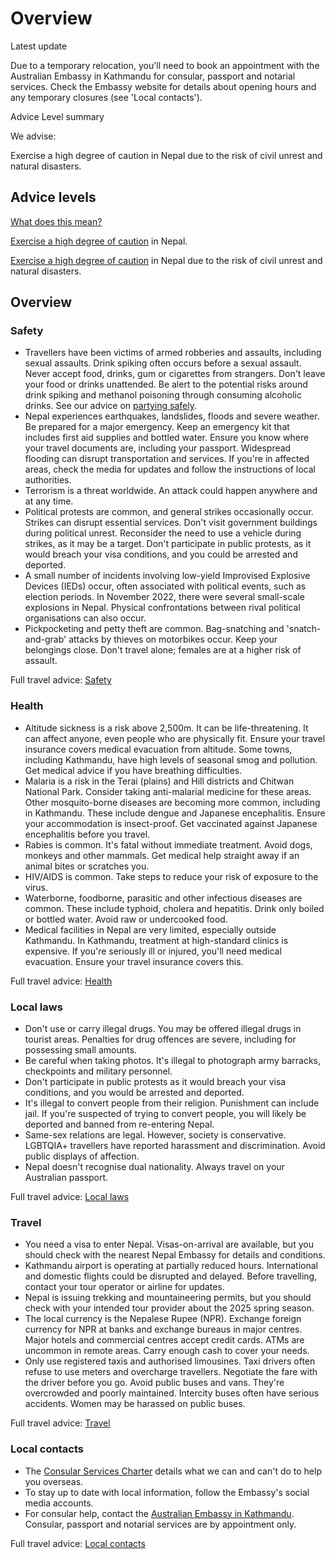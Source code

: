 # Overview

Latest update

Due to a temporary relocation, you'll need to book an appointment with the Australian Embassy in Kathmandu for consular, passport and notarial services. Check the Embassy website for details about opening hours and any temporary closures (see 'Local contacts').

Advice Level summary

We advise:

Exercise a high degree of caution in Nepal due to the risk of civil unrest and natural disasters.

## Advice levels

[What does this mean?](/before-you-go/travel-advice-explained/)

[Exercise a high degree of caution](https://www.smartraveller.gov.au/consular-services/travel-advice-explained#level2) in Nepal.

[Exercise a high degree of caution](https://www.smartraveller.gov.au/consular-services/travel-advice-explained#level2) in Nepal due to the risk of civil unrest and natural disasters.

## Overview

### Safety

* Travellers have been victims of armed robberies and assaults, including sexual assaults. Drink spiking often occurs before a sexual assault. Never accept food, drinks, gum or cigarettes from strangers. Don't leave your food or drinks unattended. Be alert to the potential risks around drink spiking and methanol poisoning through consuming alcoholic drinks. See our advice on [partying safely](/before-you-go/safety/partying "Partying safely").
* Nepal experiences earthquakes, landslides, floods and severe weather. Be prepared for a major emergency. Keep an emergency kit that includes first aid supplies and bottled water. Ensure you know where your travel documents are, including your passport. Widespread flooding can disrupt transportation and services. If you're in affected areas, check the media for updates and follow the instructions of local authorities.
* Terrorism is a threat worldwide. An attack could happen anywhere and at any time.
* Political protests are common, and general strikes occasionally occur. Strikes can disrupt essential services. Don't visit government buildings during political unrest. Reconsider the need to use a vehicle during strikes, as it may be a target. Don't participate in public protests, as it would breach your visa conditions, and you could be arrested and deported.
* A small number of incidents involving low-yield Improvised Explosive Devices (IEDs) occur, often associated with political events, such as election periods. In November 2022, there were several small-scale explosions in Nepal. Physical confrontations between rival political organisations can also occur.
* Pickpocketing and petty theft are common. Bag-snatching and 'snatch-and-grab' attacks by thieves on motorbikes occur. Keep your belongings close. Don't travel alone; females are at a higher risk of assault.

Full travel advice: [Safety](#safety)

### Health

* Altitude sickness is a risk above 2,500m. It can be life-threatening. It can affect anyone, even people who are physically fit. Ensure your travel insurance covers medical evacuation from altitude. Some towns, including Kathmandu, have high levels of seasonal smog and pollution. Get medical advice if you have breathing difficulties.
* Malaria is a risk in the Terai (plains) and Hill districts and Chitwan National Park. Consider taking anti-malarial medicine for these areas. Other mosquito-borne diseases are becoming more common, including in Kathmandu. These include dengue and Japanese encephalitis. Ensure your accommodation is insect-proof. Get vaccinated against Japanese encephalitis before you travel.
* Rabies is common. It's fatal without immediate treatment. Avoid dogs, monkeys and other mammals. Get medical help straight away if an animal bites or scratches you.
* HIV/AIDS is common. Take steps to reduce your risk of exposure to the virus.
* Waterborne, foodborne, parasitic and other infectious diseases are common. These include typhoid, cholera and hepatitis. Drink only boiled or bottled water. Avoid raw or undercooked food.
* Medical facilities in Nepal are very limited, especially outside Kathmandu. In Kathmandu, treatment at high-standard clinics is expensive. If you're seriously ill or injured, you'll need medical evacuation. Ensure your travel insurance covers this.

Full travel advice: [Health](#health)

### Local laws

* Don't use or carry illegal drugs. You may be offered illegal drugs in tourist areas. Penalties for drug offences are severe, including for possessing small amounts.
* Be careful when taking photos. It's illegal to photograph army barracks, checkpoints and military personnel.
* Don't participate in public protests as it would breach your visa conditions, and you would be arrested and deported.
* It's illegal to convert people from their religion. Punishment can include jail. If you're suspected of trying to convert people, you will likely be deported and banned from re-entering Nepal.
* Same-sex relations are legal. However, society is conservative. LGBTQIA+ travellers have reported harassment and discrimination. Avoid public displays of affection.
* Nepal doesn't recognise dual nationality. Always travel on your Australian passport.

Full travel advice: [Local laws](#local-laws)

### Travel

* You need a visa to enter Nepal. Visas-on-arrival are available, but you should check with the nearest Nepal Embassy for details and conditions.
* Kathmandu airport is operating at partially reduced hours. International and domestic flights could be disrupted and delayed. Before travelling, contact your tour operator or airline for updates.
* Nepal is issuing trekking and mountaineering permits, but you should check with your intended tour provider about the 2025 spring season.
* The local currency is the Nepalese Rupee (NPR). Exchange foreign currency for NPR at banks and exchange bureaus in major centres. Major hotels and commercial centres accept credit cards. ATMs are uncommon in remote areas. Carry enough cash to cover your needs.
* Only use registered taxis and authorised limousines. Taxi drivers often refuse to use meters and overcharge travellers. Negotiate the fare with the driver before you go. Avoid public buses and vans. They're overcrowded and poorly maintained. Intercity buses often have serious accidents. Women may be harassed on public buses.

Full travel advice: [Travel](#travel)

### Local contacts

* The [Consular Services Charter](/consular-services/consular-services-charter "Consular Services Charter") details what we can and can't do to help you overseas.
* To stay up to date with local information, follow the Embassy's social media accounts.
* For consular help, contact the [Australian Embassy in Kathmandu](https://nepal.embassy.gov.au/kmdu/contact-us.html). Consular, passport and notarial services are by appointment only.

Full travel advice: [Local contacts](#local-contacts)